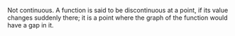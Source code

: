 Not continuous. A function is said to be discontinuous at a point, if
its value changes suddenly there; it is a point where the graph of the
function would have a gap in it.
